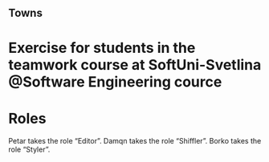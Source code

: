 ## Towns
# Exercise for students in the teamwork course at SoftUni-Svetlina @Software Engineering cource

# Roles
  Petar takes the role “Editor”.
  Damqn takes the role “Shiffler”.
  Borko takes the role “Styler”.
